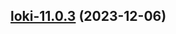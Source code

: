 

## [loki-11.0.3](https://github.com/truecharts/charts/compare/loki-11.0.2...loki-11.0.3) (2023-12-06)

